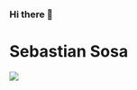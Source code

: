 ### Hi there 👋
<h1>Sebastian Sosa</h1>
<img src="https://media.licdn.com/dms/image/D4D16AQFxmCBNZdRvmw/profile-displaybackgroundimage-shrink_350_1400/0/1708307332390?e=1714003200&v=beta&t=2KyRs1l_caFJgeYtALqlHq_D0bnLlEhQ84FTI0qXl40"/>
<!--
**Animas-Ss/Animas-Ss** is a ✨ _special_ ✨ repository because its `README.md` (this file) appears on your GitHub profile.

Here are some ideas to get you started:

- 🔭 I’m currently working on ...
- 🌱 I’m currently learning ...
- 👯 I’m looking to collaborate on ...
- 🤔 I’m looking for help with ...
- 💬 Ask me about ...
- 📫 How to reach me: ...
- 😄 Pronouns: ...
- ⚡ Fun fact: ...
-->
